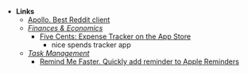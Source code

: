 - **Links**
	- [Apollo. Best Reddit client](https://apps.apple.com/by/app/apollo-for-reddit/id979274575)
	- *[Finances & Economics](../../../../../Finances%20&%20Economics.md)*
		- [Five Cents: Expense Tracker on the App Store](https://apps.apple.com/app/id1599077337)
			- nice spends tracker app
	- *[Task Management](../../../../../Learning/Task%20Management.md)*
		- [Remind Me Faster. Quickly add reminder to Apple Reminders](https://apps.apple.com/by/app/remind-me-faster/id985555908)